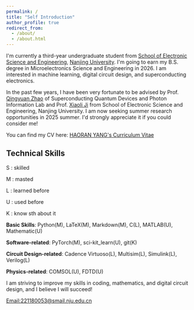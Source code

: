 ```yaml
---
permalink: /
title: "Self Introduction"
author_profile: true
redirect_from: 
  - /about/
  - /about.html
---
```


I'm currently a third-year undergraduate student from [School of Electronic Science and Engineering](https://ese.nju.edu.cn/ese_en/main.htm), [Nanjing University](https://www.nju.edu.cn/en/). I'm going to earn my B.S. degree in Microelectronics Science and Engineering in 2026. I am interested in machine learning, digital circuit design, and superconducting electronics.  

In the past few years, I have been very fortunate to be advised by Prof. [Qingyuan Zhao](https://sccm.nju.edu.cn/21/e8/c32058a467432/page.htm) of Superconducting Quantum Devices and Photon Information Lab and Prof. [Xiaoli Ji](https://ese.nju.edu.cn/jxl_24120/list.htm) from School of Electronic Science and Engineering, Nanjing University.
I am now seeking summer research opportunities in 2025 summer. I'd strongly appreciate it if you could consider me!

You can find my CV here: [HAORAN YANG's Curriculum Vitae](../assets/Haoran_Yang_CV.pdf)


## Technical Skills


S :  skilled  

M :  masted  

L :  learned before  

U :  used before  

K :  know sth about it  

**Basic Skills**: Python(M), LaTeX(M), Markdown(M), C(L), MATLAB(U), Mathematic(U)  

**Software-related**: PyTorch(M), sci-kit_learn(U), git(K)  

**Circuit Design-related**: Cadence Virtuoso(L), Multisim(L), Simulink(L), Verilog(L)  

**Physics-related**: COMSOL(U), FDTD(U)  

I am striving to improve my skills in coding, mathematics, and digital circuit design, and I believe I will succeed!

[Email:221180053@smail.nju.edu.cn](mailto:221180053@smail.nju.edu.cn)

